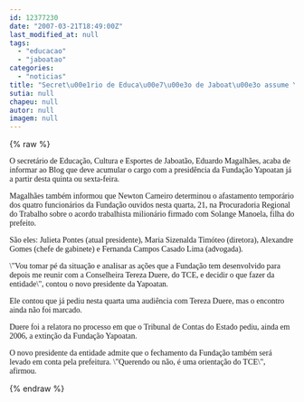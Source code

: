 ```yaml
---
id: 12377230
date: "2007-03-21T18:49:00Z"
last_modified_at: null
tags:
  - "educacao"
  - "jaboatao"
categories:
  - "noticias"
title: "Secret\u00e1rio de Educa\u00e7\u00e3o de Jaboat\u00e3o assume Yapoatan no lugar de Julieta"
sutia: null
chapeu: null
autor: null
imagem: null
---
```

{% raw %}
<p><P><FONT face=Verdana>O secretário de Educação, Cultura e Esportes de Jaboatão, Eduardo Magalhães, acaba de informar ao Blog que deve acumular o cargo com a presidência da Fundação Yapoatan já a partir desta quinta ou sexta-feira.</FONT></P></p>
<p><P><FONT face=Verdana>Magalhães também informou que Newton Carneiro determinou o afastamento temporário dos quatro funcionários da Fundação ouvidos nesta quarta, 21, na Procuradoria Regional do Trabalho sobre o acordo trabalhista milionário firmado com Solange Manoela, filha do prefeito. </FONT></P></p>
<p><P><FONT face=Verdana>São eles: Julieta Pontes (atual presidente), Maria Sizenalda Timóteo (diretora), Alexandre Gomes (chefe de gabinete) e Fernanda Campos Casado Lima (advogada).</FONT></P></p>
<p><P><FONT face=Verdana>\"Vou tomar pé da situação e analisar as ações que a Fundação tem desenvolvido para depois me reunir com&nbsp;a Conselheira Tereza Duere, do TCE, e decidir o que fazer da entidade\", contou o novo presidente da Yapoatan.</FONT></P></p>
<p><P><FONT face=Verdana>Ele contou que já pediu nesta quarta uma audiência com Tereza Duere, mas o encontro ainda não foi marcado.</FONT></P></p>
<p><P><FONT face=Verdana>Duere foi a relatora no processo em que o Tribunal de Contas do Estado pediu, ainda em 2006, a extinção da Fundação Yapoatan.</FONT></P></p>
<p><P><FONT face=Verdana>O novo presidente da entidade admite que o fechamento da Fundação também será levado em conta pela prefeitura. \"Querendo ou não, é uma orientação do TCE\", afirmou.&nbsp;&nbsp;&nbsp; </FONT></P> </p>
{% endraw %}